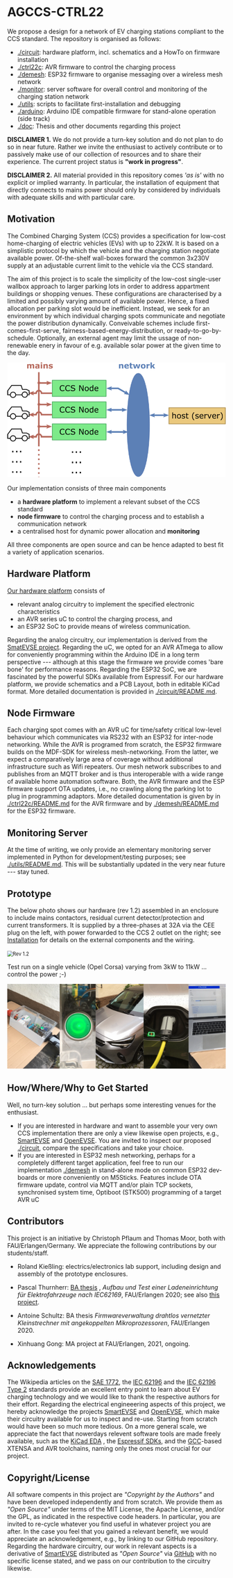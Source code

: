 AGCCS-CTRL22
============

We propose a design for a network of EV charging stations compliant to the CCS standard. The repository is organised as follows:

- [./circuit](./circuit/): hardware platform, incl. schematics and a HowTo on firmware installation
- [./ctrl22c](./ctrl22c/): AVR firmware to control the charging process
- [./demesh](./demesh/): ESP32 firmware to organise messaging over a wireless mesh network
- [./monitor](./monitor/): server software for overall control and monitoring of the charging station network
- [./utils](./utils/): scripts to facilitate first-installation and debugging
- [./arduino](./arduino/): Arduino IDE compatible firmware for stand-alone operation (side track)
- [./doc](./doc/): Thesis and other documents regarding this project

**DISCLAIMER 1.** We do not provide a turn-key solution and do not plan to do so in near future. Rather we invite the enthusiast to actively contribute or to passively make use of our collection of resources and to share their experience. The current project status is **"work in progress"**.

**DISCLAIMER 2.** All material provided in this repository comes *'as is'* with no explicit or implied warranty. In particular, the installation of equipment that directly connects to mains power should only by considered by individuals with adequate skills and with particular care.



## Motivation

The Combined Charging System (CCS) provides a specification for low-cost home-charging of electric vehicles (EVs) with up to 22kW. It is based on a simplistic protocol by which the vehicle and the charging station negotiate available power. Of-the-shelf wall-boxes forward the common 3x230V supply at an adjustable current limit to the vehicle via the CCS standard.

The aim of this project is to scale the simplicity of the low-cost single-user wallbox approach to larger parking lots in order to address appartment buildings or shopping venues. These configurations are characterised by a limited and possibly varying amount of available power. Hence, a fixed allocation per parking slot would be inefficient. Instead, we seek for an environment by which individual charging spots communicate and negotiate the power distribution dynamically. Conveivable schemes include first-comes-first-serve, fairness-based-energy-distribution, or ready-to-go-by-schedule. Optionally, an external agent may limit the ussage of non-renewable enery in favour of e.g. available solar power at the given time to the day. 



<img src="./images/powerdist.png" alt="Dynamic Power Allocation" style="zoom: 67%;" />



Our implementation consists of three main components

- a **hardware platform** to implement a relevant subset of the CCS standard
-  **node firmware** to control the charging process and to establish a communication network
- a centralised host for dynamic power allocation and **monitoring** 

All three components are open source and can be hence adapted to best fit a variety of application scenarios.



## Hardware Platform

[Our hardware platform](./circuit/) consists of 

+ relevant analog circuitry to implement the specified electronic characteristics
+ an AVR series uC to control the charging process, and
+ an ESP32 SoC to provide means of wireless communication. 

Regarding the analog circuitry, our implementation is derived from the [SmatEVSE project](https://github.com/SmartEVSE). Regarding the uC, we opted for an AVR ATmega to allow for conveniently programming within the Arduino IDE in a long term perspective --- although at this stage the firmware we provide comes 'bare bone' for performance reasons. Regarding the ESP32 SoC, we are fascinated by the powerful SDKs available from Espressif. For our hardware platform, we provide schematics and a PCB Layout, both in editable KiCad format. More detailed documentation is provided in [./circuit/README.md](./circuit/). 



## Node Firmware

Each charging spot comes with an AVR uC for time/safety critical low-level behaviour which communicates via RS232 with an ESP32 for inter-node networking. While the AVR is programed from scratch, the ESP32 firmware builds on the MDF-SDK for wireless mesh-networking. From the latter, we expect a comparatively large area of coverage without additional infrastructure such as Wifi repeaters. Our mesh network subscribes to and publishes from an MQTT broker and is thus interoperable with a wide range of available home automation software. Both, the AVR firmware and the ESP firmware support OTA updates, i.e., no crawling along the parking lot to plug in programming adaptors. More detailed documentation is given by in [./ctrl22c/README.md](./ctrl22c/) for the AVR firmware and by  [./demesh/README.md](./demesh/) for the ESP32 firmware.



## Monitoring Server

At the time of writing, we only provide an elementary monitoring server implemented in Python
for development/testing purposes; see [./utils/README.md](./utils/). This will be substantially updated in the
very near future --- stay tuned.



## Prototype

The below photo shows our hardware (rev 1.2) assembled in an enclosure to include mains contactors, residual current detector/protection and current transformers. It is supplied by a three-phases at 32A via  the CEE plug on the left, with power forwarded to the CCS 2 outlet on the right; see [Installation](./Installation.md) for details on the external components and the wiring. 

<img src="./images/hardware_1_2_enclosure.jpeg" alt="Rev 1.2" style="zoom:80%;" />



Test run on a single vehicle (Opel Corsa) varying from 3kW to 11kW ... control the power ;-)

<img src="./images/charging-corsa-2021-june.png" alt="charging EV"/>



## How/Where/Why to Get Started

Well, no turn-key solution ... but perhaps some interesting venues for the enthusiast.

- If you are interested in hardware and want to assemble your very own CCS implementation there are only a view likewise open projects, e.g., [SmartEVSE](https://www.smartevse.nl/) and [OpenEVSE](https://www.openevse.com/). You are invited to inspect our proposed [./circuit](./circuit/), compare the specifications and take your choice.
- If you are interested in ESP32 mesh networking, perhaps for a completely different target application, feel free to run our implementation [./demesh](./demesh/) in stand-alone mode on common ESP32 dev-boards or more conveniently on M5Sticks. Features include OTA firmware update, control via MQTT and/or plain TCP sockets, synchronised system time, Optiboot (STK500) programming of a target AVR uC



## Contributors

This project is an initiative by Christoph Pflaum and Thomas Moor, both with FAU/Erlangen/Germany. We appreciate the following contributions by our students/staff.

- Roland Kießling: electrics/electronics lab support, including design and assembly of the prototype enclosures. 

- Pascal Thurnherr: [BA thesis](./doc/Bachelorarbeit_Pascal_Thurnherr.pdf) , _Aufbau und Test einer Ladeneinrichtung für Elektrofahrzeuge nach IEC62169_, FAU/Erlangen 2020; see also [this project](https://github.com/dreadnomad/FGCCS-Ctrl22).

- Antoine Schultz: BA thesis *Firmwareverwaltung drahtlos vernetzter Kleinstrechner mit angekoppelten Mikroprozessoren*, FAU/Erlangen 2020.

- Xinhuang Gong: MA project at FAU/Erlangen, 2021, ongoing.

  

## Acknowledgements

The Wikipedia articles on the [SAE 1772](https://de.wikipedia.org/wiki/SAE_J1772nd), the [IEC 62196](https://de.wikipedia.org/wiki/IEC_62196)  and the [IEC 62196 Type 2](https://de.wikipedia.org/wiki/IEC_62196_Typ_2) standards provide an excellent entry point to learn about EV charging technology and we would like to thank the respective authors for their effort. Regarding the electrical engineeering aspects of this project, we hereby acknowledge the projects [SmartEVSE](https://www.smartevse.nl/) and [OpenEVSE](https://www.openevse.com/), which make their circuitry available for us to inspect and re-use. Starting from scratch would have been so much more tedious. On a more general scale, we appreciate the fact that nowerdays relevent software tools are made freely available, such as  the [KiCad EDA](https://kicad.org) , the [Espressif SDKs](https://github.com/espressif), and the [GCC](https://gcc.gnu.org/)-based XTENSA and AVR toolchains, naming only the ones most crucial for our project.



## Copyright/License

All software compents in this project are _"Copyright by the Authors"_ and have been developed independently and from scratch. We provide them as  _"Open Source"_ under terms of the MIT License, the Apache License, and/or the GPL, as indicated in the respective code headers.  In particular, you are invited to re-cycle whatever you find useful in whatever project you are after. In the case you feel that you gained a relevant benefit, we would appreciate an acknowledgement, e.g., by linking to our GitHub repository. Regarding the hardware circuitry, our work in relevant aspects is a derivative of [SmartEVSE](https://www.smartevse.nl/) distributed as _"Open Source"_ via [GitHub](https://github.com/SmartEVSE) with no specific license stated, and we pass on our contribution to the circuitry likewise. 







